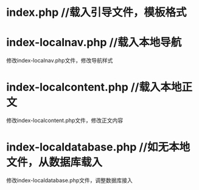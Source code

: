 # index.php  //载入引导文件，模板格式


# index-localnav.php  //载入本地导航
修改index-localnav.php文件，修改导航样式

# index-localcontent.php  //载入本地正文
修改index-localcontent.php文件，修改正文内容



# index-localdatabase.php  //如无本地文件，从数据库载入
修改index-localdatabase.php文件，调整数据库接入